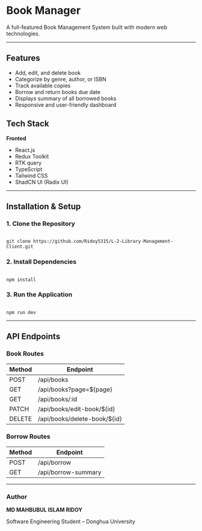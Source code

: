 # Book Manager
A full-featured Book Management System built with modern web technologies.

---

## Features
- Add, edit, and delete book
- Categorize by genre, author, or ISBN
- Track available copies
- Borrow and return books due date 
- Displays summary of all borrowed books
- Responsive and user-friendly dashboard

## Tech Stack
**Fronted**
- React.js
- Redux Toolkit
- RTK query
- TypeScript
- Tailwind CSS
- ShadCN UI (Radix UI)

---

## Installation & Setup
### 1. Clone the Repository

<pre><code>
git clone https://github.com/Ridoy5315/L-2-Library-Management-Client.git
</code></pre>


### 2. Install Dependencies
<pre><code>
npm install
</code></pre>

### 3. Run the Application
<pre><code>
npm run dev
</code></pre>

---

## API Endpoints
### Book Routes 
|  Method   |     Endpoint     |
|-----------|------------------|
|   POST    |    /api/books    |
|    GET    | /api/books?page=${page} |
|    GET    |  /api/books/:id  |
|   PATCH   |  /api/books/edit-book/${id}  |
|   DELETE  |  /api/books/delete-book/${id}  |

### Borrow Routes 
|  Method   |     Endpoint     |
|-----------|------------------|
|   POST    |    /api/borrow   |
|    GET    |    /api/borrow-summary   |

---

### Author
**MD MAHBUBUL ISLAM RIDOY**

Software Engineering Student – Donghua University